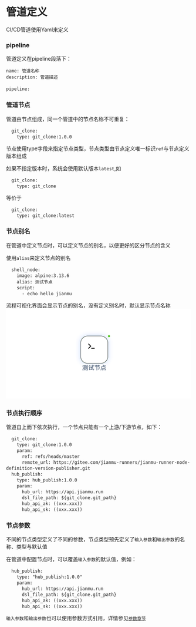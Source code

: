 # 管道定义

CI/CD管道使用Yaml来定义

### pipeline

管道定义在pipeline段落下：

```
name: 管道名称
description: 管道描述

pipeline:

```

### 管道节点

管道由节点组成，同一个管道中的节点名称不可重复：

```
  git_clone:
    type: git_clone:1.0.0
```

节点使用type字段来指定节点类型，节点类型由节点定义唯一标识`ref`与节点定义版本组成

如果不指定版本时，系统会使用默认版本`latest`,如

```
  git_clone:
    type: git_clone
```

等价于

```
  git_clone:
    type: git_clone:latest
```

### 节点别名
在管道中定义节点时，可以定义节点的别名，以便更好的区分节点的含义

使用`alias`来定义节点的别名
```
  shell_node:
    image: alpine:3.13.6
    alias: 测试节点 
    script: 
      - echo hello jianmu
```
流程可视化界面会显示节点的别名，没有定义别名时，默认显示节点名称
![](./images/pipeline_node_alias.png)

### 节点执行顺序

管道自上而下依次执行，一个节点只能有一个上游/下游节点，如下：

```
  git_clone:
    type: git_clone:1.0.0
    param:
      ref: refs/heads/master
      remote_url: https://gitee.com/jianmu-runners/jianmu-runner-node-definition-version-publisher.git
  hub_publish:
    type: hub_publish:1.0.0
    param:
      hub_url: https://api.jianmu.run
      dsl_file_path: ${git_clone.git_path}
      hub_api_ak: ((xxx.xxx))
      hub_api_sk: ((xxx.xxx))
```

### 节点参数

不同的节点类型定义了不同的参数，节点类型预先定义了`输入参数`和`输出参数`的名称、类型与默认值

在管道中配置节点时，可以覆盖`输入参数`的默认值，例如：

```
  hub_publish:
    type: "hub_publish:1.0.0"
    param:
      hub_url: https://api.jianmu.run
      dsl_file_path: ${git_clone.git_path}
      hub_api_ak: ((xxx.xxx))
      hub_api_sk: ((xxx.xxx))
```

`输入参数`和`输出参数`也可以使用参数方式引用，详情参见[`参数章节`](vars.md)